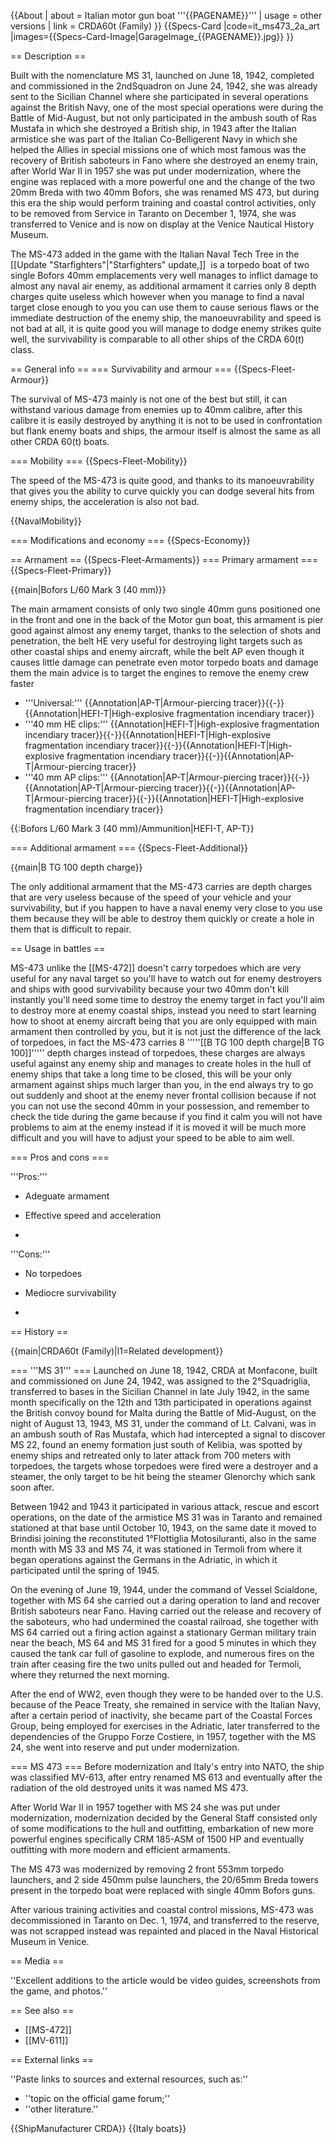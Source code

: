 {{About
| about = Italian motor gun boat '''{{PAGENAME}}'''
| usage = other versions
| link = CRDA60t (Family)
}}
{{Specs-Card
|code=it_ms473_2a_art
|images={{Specs-Card-Image|GarageImage_{{PAGENAME}}.jpg}}
}}

== Description ==
<!-- ''In the first part of the description, cover the history of the ship's creation and military application. In the second part, tell the reader about using this ship in the game. Add a screenshot: if a beginner player has a hard time remembering vehicles by name, a picture will help them identify the ship in question.'' -->
Built with the nomenclature MS 31, launched on June 18, 1942, completed and commissioned in the 2ndSquadron on June 24, 1942, she was already sent to the Sicilian Channel where she participated in several operations against the British Navy, one of the most special operations were during the Battle of Mid-August, but not only participated in the ambush south of Ras Mustafa in which she destroyed a British ship, in 1943 after the Italian armistice she was part of the Italian Co-Belligerent Navy in which she helped the Allies in special missions one of which most famous was the recovery of British saboteurs in Fano where she destroyed an enemy train, after World War II in 1957 she was put under modernization, where the engine was replaced with a more powerful one and the change of the two 20mm Breda with two 40mm Bofors, she was renamed MS 473, but during this era the ship would perform training and coastal control activities, only to be removed from Service in Taranto on December 1, 1974, she was transferred to Venice and is now on display at the Venice Nautical History Museum.

The MS-473 added in the game with the Italian Naval Tech Tree in the [[Update "Starfighters"|"Starfighters" update,]]  is a torpedo boat of two single Bofors 40mm emplacements very well manages to inflict damage to almost any naval air enemy, as additional armament it carries only 8 depth charges quite useless which however when you manage to find a naval target close enough to you you can use them to cause serious flaws or the immediate destruction of the enemy ship, the manoeuvrability and speed is not bad at all, it is quite good you will manage to dodge enemy strikes quite well, the survivability is comparable to all other ships of the CRDA 60(t) class.

== General info ==
=== Survivability and armour ===
{{Specs-Fleet-Armour}}
<!-- ''Talk about the vehicle's armour. Note the most well-defended and most vulnerable zones, e.g. the ammo magazine. Evaluate the composition of components and assemblies responsible for movement and manoeuvrability. Evaluate the survivability of the primary and secondary armaments separately. Don't forget to mention the size of the crew, which plays an important role in fleet mechanics. Save tips on preserving survivability for the "Usage in battles" section. If necessary, use a graphical template to show the most well-protected or most vulnerable points in the armour.'' -->
The survival of MS-473 mainly is not one of the best but still, it can withstand various damage from enemies up to 40mm calibre, after this calibre it is easily destroyed by anything it is not to be used in confrontation but flank enemy boats and ships, the armour itself is almost the same as all other CRDA 60(t) boats.

=== Mobility ===
{{Specs-Fleet-Mobility}}
<!-- ''Write about the ship's mobility. Evaluate its power and manoeuvrability, rudder rerouting speed, stopping speed at full tilt, with its maximum forward and reverse speed.'' -->
The speed of the MS-473 is quite good, and thanks to its manoeuvrability that gives you the ability to curve quickly you can dodge several hits from enemy ships, the acceleration is also not bad.

{{NavalMobility}}

=== Modifications and economy ===
{{Specs-Economy}}

== Armament ==
{{Specs-Fleet-Armaments}}
=== Primary armament ===
{{Specs-Fleet-Primary}}
<!-- ''Provide information about the characteristics of the primary armament. Evaluate their efficacy in battle based on their reload speed, ballistics and the capacity of their shells. Add a link to the main article about the weapon: <code><nowiki>{{main|Weapon name (calibre)}}</nowiki></code>. Broadly describe the ammunition available for the primary armament, and provide recommendations on how to use it and which ammunition to choose.'' -->
{{main|Bofors L/60 Mark 3 (40 mm)}}

The main armament consists of only two single 40mm guns positioned one in the front and one in the back of the Motor gun boat, this armament is pier good against almost any enemy target, thanks to the selection of shots and penetration, the belt HE very useful for destroying light targets such as other coastal ships and enemy aircraft, while the belt AP even though it causes little damage can penetrate even motor torpedo boats and damage them the main advice is to target the engines to remove the enemy crew faster

* '''Universal:''' {{Annotation|AP-T|Armour-piercing tracer}}{{-}}{{Annotation|HEFI-T|High-explosive fragmentation incendiary tracer}}
* '''40 mm HE clips:''' {{Annotation|HEFI-T|High-explosive fragmentation incendiary tracer}}{{-}}{{Annotation|HEFI-T|High-explosive fragmentation incendiary tracer}}{{-}}{{Annotation|HEFI-T|High-explosive fragmentation incendiary tracer}}{{-}}{{Annotation|AP-T|Armour-piercing tracer}}
* '''40 mm AP clips:''' {{Annotation|AP-T|Armour-piercing tracer}}{{-}}{{Annotation|AP-T|Armour-piercing tracer}}{{-}}{{Annotation|AP-T|Armour-piercing tracer}}{{-}}{{Annotation|HEFI-T|High-explosive fragmentation incendiary tracer}}

{{:Bofors L/60 Mark 3 (40 mm)/Ammunition|HEFI-T, AP-T}}

=== Additional armament ===
{{Specs-Fleet-Additional}}
<!-- ''Describe the available additional armaments of the ship: depth charges, mines, torpedoes. Talk about their positions, available ammunition and launch features such as dead zones of torpedoes. If there is no additional armament, remove this section.'' -->
{{main|B TG 100 depth charge}}

The only additional armament that the MS-473 carries are depth charges that are very useless because of the speed of your vehicle and your survivability, but if you happen to have a naval enemy very close to you use them because they will be able to destroy them quickly or create a hole in them that is difficult to repair.

== Usage in battles ==
<!-- ''Describe the technique of using this ship, the characteristics of her use in a team and tips on strategy. Abstain from writing an entire guide – don't try to provide a single point of view, but give the reader food for thought. Talk about the most dangerous opponents for this vehicle and provide recommendations on fighting them. If necessary, note the specifics of playing with this vehicle in various modes (AB, RB, SB).'' -->
MS-473 unlike the [[MS-472]] doesn't carry torpedoes which are very useful for any naval target so you'll have to watch out for enemy destroyers and ships with good survivability because your two 40mm don't kill instantly you'll need some time to destroy the enemy target in fact you'll aim to destroy more at enemy coastal ships, instead you need to start learning how to shoot at enemy aircraft being that you are only equipped with main armament then controlled by you, but it is not just the difference of the lack of torpedoes, in fact the MS-473 carries 8 '''''[[B TG 100 depth charge|B TG 100]]''''' depth charges instead of torpedoes, these charges are always useful against any enemy ship and manages to create holes in the hull of enemy ships that take a long time to be closed, this will be your only armament against ships much larger than you, in the end always try to go out suddenly and shoot at the enemy never frontal collision because if not you can not use the second 40mm in your possession, and remember to check the tide during the game because if you find it calm you will not have problems to aim at the enemy instead if it is moved it will be much more difficult and you will have to adjust your speed to be able to aim well.

=== Pros and cons ===
<!-- ''Summarise and briefly evaluate the vehicle in terms of its characteristics and combat effectiveness. Mark its pros and cons in the bulleted list. Try not to use more than 6 points for each of the characteristics. Avoid using categorical definitions such as "bad", "good" and the like - use substitutions with softer forms such as "inadequate" and "effective".'' -->'''Pros:'''

* Adeguate armament
* Effective speed and acceleration

*

'''Cons:'''

* No torpedoes
* Mediocre survivability

*

== History ==
<!-- ''Describe the history of the creation and combat usage of the ship in more detail than in the introduction. If the historical reference turns out to be too long, take it to a separate article, taking a link to the article about the ship and adding a block "/History" (example: <nowiki>https://wiki.warthunder.com/(Ship-name)/History</nowiki>) and add a link to it here using the <code>main</code> template. Be sure to reference text and sources by using <code><nowiki><ref></ref></nowiki></code>, as well as adding them at the end of the article with <code><nowiki><references /></nowiki></code>. This section may also include the ship's dev blog entry (if applicable) and the in-game encyclopedia description (under <code><nowiki>=== In-game description ===</nowiki></code>, also if applicable).'' -->
{{main|CRDA60t (Family)|l1=Related development}}

=== '''MS 31''' ===
Launched on June 18, 1942, CRDA at Monfacone, built and commissioned on June 24, 1942, was assigned to the 2°Squadriglia, transferred to bases in the Sicilian Channel in late July 1942, in the same month specifically on the 12th and 13th participated in operations against the British convoy bound for Malta during the Battle of Mid-August, on the night of August 13, 1943, MS 31, under the command of Lt. Calvani, was in an ambush south of Ras Mustafa, which had intercepted a signal to discover MS 22, found an enemy formation just south of Kelibia, was spotted by enemy ships and retreated only to later attack from 700 meters with torpedoes, the targets whose torpedoes were fired were a destroyer and a steamer, the only target to be hit being the steamer Glenorchy which sank soon after.

Between 1942 and 1943 it participated in various attack, rescue and escort operations, on the date of the armistice MS 31 was in Taranto and remained stationed at that base until October 10, 1943, on the same date it moved to Brindisi joining the reconstituted 1°Flottiglia Motosiluranti, also in the same month with MS 33 and MS 74, it was stationed in Termoli from where it began operations against the Germans in the Adriatic, in which it participated until the spring of 1945.

On the evening of June 19, 1944, under the command of Vessel Scialdone, together with MS 64 she carried out a daring operation to land and recover British saboteurs near Fano. Having carried out the release and recovery of the saboteurs, who had undermined the coastal railroad, she together with MS 64 carried out a firing action against a stationary German military train near the beach, MS 64 and MS 31 fired for a good 5 minutes in which they caused the tank car full of gasoline to explode, and numerous fires on the train after ceasing fire the two units pulled out and headed for Termoli, where they returned the next morning.

After the end of WW2, even though they were to be handed over to the U.S. because of the Peace Treaty, she remained in service with the Italian Navy, after a certain period of inactivity, she became part of the Coastal Forces Group, being employed for exercises in the Adriatic, later transferred to the dependencies of the Gruppo Forze Costiere, in 1957, together with the MS 24, she went into reserve and put under modernization.

=== MS 473 ===
Before modernization and Italy's entry into NATO, the ship was classified MV-613, after entry renamed MS 613 and eventually after the radiation of the old destroyed units it was named MS 473.

After World War II in 1957 together with MS 24 she was put under modernization, modernization decided by the General Staff consisted only of some modifications to the hull and outfitting, embarkation of new more powerful engines specifically CRM 185-ASM of 1500 HP and eventually outfitting with more modern and efficient armaments.

The MS 473 was modernized by removing 2 front 553mm torpedo launchers, and 2 side 450mm pulse launchers, the 20/65mm Breda towers present in the torpedo boat were replaced with single 40mm Bofors guns.

After various training activities and coastal control missions, MS-473 was decommissioned in Taranto on Dec. 1, 1974, and transferred to the reserve, was not scrapped instead was repainted and placed in the Naval Historical Museum in Venice.

== Media ==
<!-- ''Excellent additions to the article would be video guides, screenshots from the game, and photos.'' -->
''Excellent additions to the article would be video guides, screenshots from the game, and photos.''

== See also ==
<!-- ''Links to articles on the War Thunder Wiki that you think will be useful for the reader, for example:''
* ''reference to the series of the ship;''
* ''links to approximate analogues of other nations and research trees.'' -->

* [[MS-472]]
* [[MV-611]]

== External links ==
<!-- ''Paste links to sources and external resources, such as:''
* ''topic on the official game forum;''
* ''other literature.'' -->
''Paste links to sources and external resources, such as:''

* ''topic on the official game forum;''
* ''other literature.''

{{ShipManufacturer CRDA}}
{{Italy boats}}